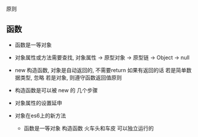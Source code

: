 原则
## 函数
- 函数是一等对象
- 对象属性或方法需要查找, 对象属性 -> 原型对象 -> 原型链 -> Object -> null 
- new 构造函数, 对象是自动返回的, 不需要return
    如果有返回的话  若是简单数据类型, 忽略  若是对象, 则遵守函数返回值原则
- 构造函数是可以被 new 的   几个步骤
- 对象属性的设置延申
- 对象在es6上的新方法



  
  - 函数是一等对象
    构造函数   火车头和车皮   可以独立运行的
